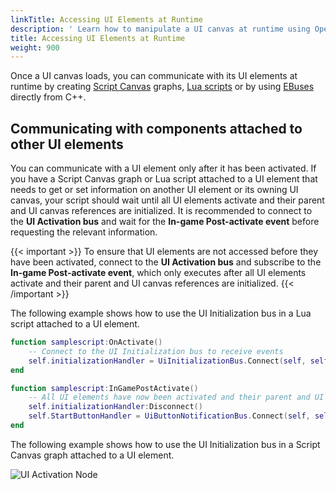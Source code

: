 ```yaml
---
linkTitle: Accessing UI Elements at Runtime
description: ' Learn how to manipulate a UI canvas at runtime using Open 3D Engine (O3DE). '
title: Accessing UI Elements at Runtime
weight: 900
---
```


Once a UI canvas loads, you can communicate with its UI elements at runtime by creating [Script Canvas](/docs/user-guide/scripting/script-canvas/get-started) graphs, [Lua scripts](/docs/user-guide/scripting/lua/ebus) or by using [EBuses](/docs/user-guide/programming/ebus) directly from C++.

## Communicating with components attached to other UI elements

You can communicate with a UI element only after it has been activated. If you have a Script Canvas graph or Lua script attached to a UI element that needs to get or set information on another UI element or its owning UI canvas, your script should wait until all UI elements activate and their parent and UI canvas references are initialized. It is recommended to connect to the **UI Activation bus** and wait for the **In-game Post-activate event** before requesting the relevant information.

{{< important >}}
To ensure that UI elements are not accessed before they have been activated, connect to the **UI Activation bus** and subscribe to the **In-game Post-activate event**, which only executes after all UI elements activate and their parent and UI canvas references are initialized.
{{< /important >}}

The following example shows how to use the UI Initialization bus in a Lua script attached to a UI element.

```lua
function samplescript:OnActivate()
    -- Connect to the UI Initialization bus to receive events
    self.initializationHandler = UiInitializationBus.Connect(self, self.entityId);
end

function samplescript:InGamePostActivate()
    -- All UI elements have now been activated and their parent and UI canvas references initialized
    self.initializationHandler:Disconnect()
    self.StartButtonHandler = UiButtonNotificationBus.Connect(self, self.Properties.StartButton)
end
```

The following example shows how to use the UI Initialization bus in a Script Canvas graph attached to a UI element.

![UI Activation Node](/images/user-guide/interactivity/user-interface/editor/ui-initialization-sc.png)
